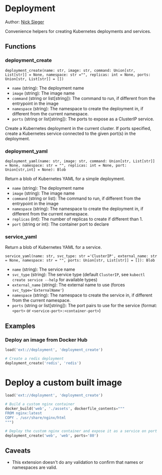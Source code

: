 # Deployment

Author: [Nick Sieger](https://github.com/nicksieger)

Convenience helpers for creating Kubernetes deployments and services.


## Functions

### deployment_create

```
deployment_create(name: str, image: str, command: Union[str, List[str]] = None, namespace: str ="", replicas: int = None, ports: Union[str, List[str]] = [])
```

* `name` (string): The deployment name
* `image` (string): The image name
* `command` (string or list\[string\]): The command to run, if different from the entrypoint in the image
* `namespace` (string): The namespace to create the deployment in, if different from the current namespace.
* `ports` (string or list\[string\]): The ports to expose as a ClusterIP service.

Create a Kubernetes deployment in the current cluster. If ports specified, create a Kubernetes service connected to the given port(s) in the deployment.

### deployment_yaml

```
deployment_yaml(name: str, image: str, command: Union[str, List[str]] = None, namespace: str = "", replicas: int = None, port: Union[str,int] = None): Blob
```

Return a blob of Kubernetes YAML for a simple deployment.

* `name` (string): The deployment name
* `image` (string): The image name
* `command` (string or list): The command to run, if different from the entrypoint in the image
* `namespace` (string): The namespace to create the deployment in, if different from the current namespace.
* `replicas` (int): The number of replicas to create if different than 1.
* `port` (string or int): The container port to declare

### service_yaml

Return a blob of Kubernetes YAML for a service.

```
service_yaml(name: str, svc_type: str ='ClusterIP', external_name: str = None, namespace: str = "", ports: Union[str, List[str]] = []): Blob
```
* `name` (string): The service name
* `svc_type` (string): The service type (default `ClusterIP`, see `kubectl create service --help` for available types)
* `external_name` (string): The external name to use (forces `svc_type='ExternalName'`)
* `namespace` (string): The namespace to create the service in, if different from the current namespace.
* `ports` (string or list\[string\]): The port pairs to use for the service (format: `<port>` or `<service-port>:<container-port>`)


## Examples

### Deploy an image from Docker Hub

```python
load('ext://deployment', 'deployment_create')

# Create a redis deployment
deployment_create('redis', 'redis')
```

# Deploy a custom built image

```python
load('ext://deployment', 'deployment_create')

# Build a custom nginx container
docker_build('web', './assets', dockerfile_contents="""
FROM nginx:latest
COPY . /usr/share/nginx/html
""")

# Deploy the custom nginx container and expose it as a service on port 80
deployment_create('web', 'web', ports='80')
```

## Caveats

- This extension doesn't do any validation to confirm that names or namespaces are valid.
